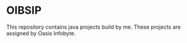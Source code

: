 # OIBSIP
This repository contains java projects build by me. These projects are assigned by Oasis Infobyte.
